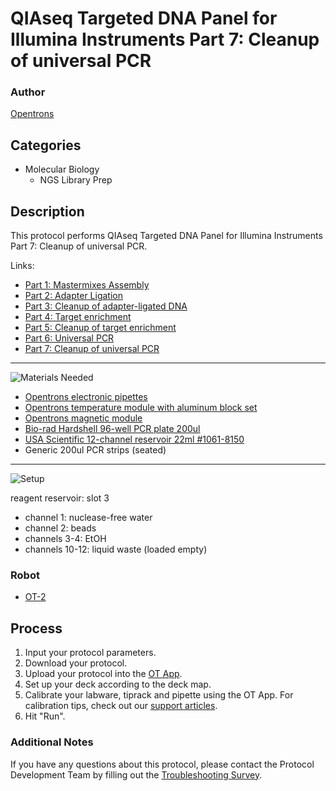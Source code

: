 # QIAseq Targeted DNA Panel for Illumina Instruments Part 7: Cleanup of universal PCR

### Author
[Opentrons](https://opentrons.com/)

## Categories
* Molecular Biology
	* NGS Library Prep

## Description
This protocol performs QIAseq Targeted DNA Panel for Illumina Instruments Part 7: Cleanup of universal PCR.

Links:
* [Part 1: Mastermixes Assembly](./qiaseq-pt-1)
* [Part 2: Adapter Ligation](./qiaseq-pt-2)
* [Part 3: Cleanup of adapter-ligated DNA](./qiaseq-pt-3)
* [Part 4: Target enrichment](./qiaseq-pt-4)
* [Part 5: Cleanup of target enrichment](./qiaseq-pt-5)
* [Part 6: Universal PCR](./qiaseq-pt-6)
* [Part 7: Cleanup of universal PCR](./qiaseq-pt-7)

---
![Materials Needed](https://s3.amazonaws.com/opentrons-protocol-library-website/custom-README-images/001-General+Headings/materials.png)

* [Opentrons electronic pipettes](https://shop.opentrons.com/collections/ot-2-pipettes)
* [Opentrons temperature module with aluminum block set](https://shop.opentrons.com/collections/hardware-modules/products/tempdeck)
* [Opentrons magnetic module](https://shop.opentrons.com/collections/hardware-modules/products/magdeck)
* [Bio-rad Hardshell 96-well PCR plate 200ul](https://www.bio-rad.com/en-us/sku/hsp9601-hard-shell-96-well-pcr-plates-low-profile-thin-wall-skirted-white-clear?ID=hsp9601)
* [USA Scientific 12-channel reservoir 22ml #1061-8150](https://www.usascientific.com/12-channel-automation-reservoir.aspx)
* Generic 200ul PCR strips (seated)

---
![Setup](https://s3.amazonaws.com/opentrons-protocol-library-website/custom-README-images/001-General+Headings/Setup.png)

reagent reservoir: slot 3
* channel 1: nuclease-free water
* channel 2: beads
* channels 3-4: EtOH
* channels 10-12: liquid waste (loaded empty)

### Robot
* [OT-2](https://opentrons.com/ot-2)

## Process
1. Input your protocol parameters.
2. Download your protocol.
3. Upload your protocol into the [OT App](https://opentrons.com/ot-app).
4. Set up your deck according to the deck map.
5. Calibrate your labware, tiprack and pipette using the OT App. For calibration tips, check out our [support articles](https://support.opentrons.com/en/collections/1559720-guide-for-getting-started-with-the-ot-2).
6. Hit "Run".

### Additional Notes
If you have any questions about this protocol, please contact the Protocol Development Team by filling out the [Troubleshooting Survey](https://protocol-troubleshooting.paperform.co/).
